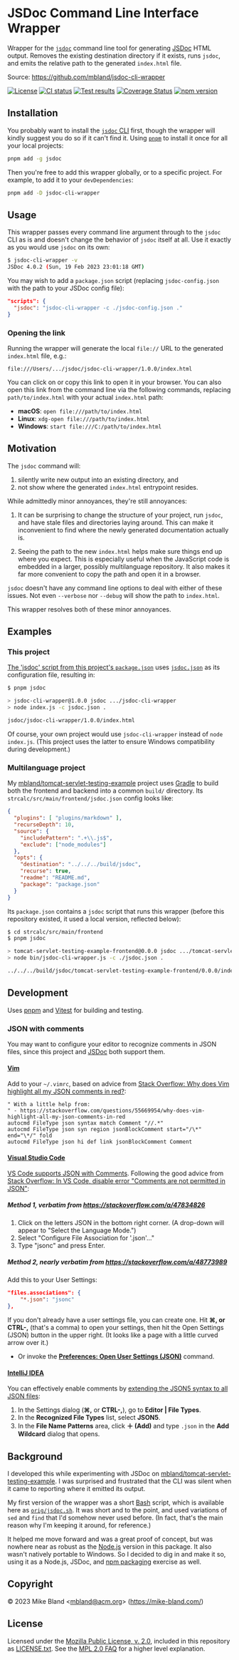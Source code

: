 # JSDoc Command Line Interface Wrapper

 Wrapper for the [`jsdoc`][cli] command line tool for generating [JSDoc][] HTML
 output. Removes the existing destination directory if it exists, runs `jsdoc`,
 and emits the relative path to the generated `index.html` file.

Source: <https://github.com/mbland/jsdoc-cli-wrapper>

[![License](https://img.shields.io/github/license/mbland/jsdoc-cli-wrapper.svg)](https://github.com/mbland/jsdoc-cli-wrapper/blob/main/LICENSE.txt)
[![CI status](https://github.com/mbland/jsdoc-cli-wrapper/actions/workflows/run-tests.yaml/badge.svg)](https://github.com/mbland/jsdoc-cli-wrapper/actions/workflows/run-tests.yaml?branch=main)
[![Test results](https://github.com/mbland/jsdoc-cli-wrapper/actions/workflows/publish-test-results.yaml/badge.svg)](https://github.com/mbland/jsdoc-cli-wrapper/actions/workflows/publish-test-results.yaml?branch=main)
[![Coverage Status](https://coveralls.io/repos/github/mbland/jsdoc-cli-wrapper/badge.svg?branch=main)][coveralls-jsdw]
[![npm version](https://badge.fury.io/js/jsdoc-cli-wrapper.svg)][npm-jsdw]

## Installation

You probably want to install the [`jsdoc` CLI][cli] first, though the wrapper will
kindly suggest you do so if it can't find it. Using [`pnpm`][pnpm] to install it
once for all your local projects:

```sh
pnpm add -g jsdoc
```

Then you're free to add this wrapper globally, or to a specific project. For
example, to add it to your `devDependencies`:

```sh
pnpm add -D jsdoc-cli-wrapper
```

## Usage

This wrapper passes every command line argument through to the `jsdoc` CLI as is
and doesn't change the behavior of `jsdoc` itself at all. Use it exactly as you
would use `jsdoc` on its own:

```sh
$ jsdoc-cli-wrapper -v
JSDoc 4.0.2 (Sun, 19 Feb 2023 23:01:18 GMT)
```

You may wish to add a `package.json` script (replacing `jsdoc-config.json` with
the path to your JSDoc config file):

```json
"scripts": {
  "jsdoc": "jsdoc-cli-wrapper -c ./jsdoc-config.json ."
}
```

### Opening the link

Running the wrapper will generate the local `file://` URL to the generated
`index.html` file, e.g.:

```text
file:///Users/.../jsdoc/jsdoc-cli-wrapper/1.0.0/index.html
```

You can click on or copy this link to open it in your browser. You can also open
this link from the command line via the following commands, replacing
`path/to/index.html` with your actual `index.html` path:

- **macOS**: `open file:///path/to/index.html`
- **Linux**: `xdg-open file:///path/to/index.html`
- **Windows**: `start file:///C:/path/to/index.html`

## Motivation

The `jsdoc` command will:

1. silently write new output into an existing directory, and
2. not show where the generated `index.html` entrypoint resides.

While admittedly minor annoyances, they're still annoyances:

1. It can be surprising to change the structure of your project, run `jsdoc`,
   and have stale files and directories laying around. This can make it
   inconvenient to find where the newly generated documentation actually is.

2. Seeing the path to the new `index.html` helps make sure things end up where
   you expect. This is especially useful when the JavaScript code is embedded in
   a larger, possibly multilanguage repository. It also makes it far more
   convenient to copy the path and open it in a browser.

`jsdoc` doesn't have any command line options to deal with either of these
issues. Not even `--verbose` nor `--debug` will show the path to `index.html`.

This wrapper resolves both of these minor annoyances.

## Examples

### This project

[The 'jsdoc' script from this project's `package.json`](./package.json) uses
[`jsdoc.json`](./jsdoc.json) as its configuration file, resulting in:

```sh
$ pnpm jsdoc

> jsdoc-cli-wrapper@1.0.0 jsdoc .../jsdoc-cli-wrapper
> node index.js -c jsdoc.json .

jsdoc/jsdoc-cli-wrapper/1.0.0/index.html
```

Of course, your own project would use `jsdoc-cli-wrapper` instead of `node
index.js`. (This project uses the latter to ensure Windows compatibility during development.)

### Multilanguage project

My [mbland/tomcat-servlet-testing-example][] project uses [Gradle][] to build
both the frontend and backend into a common `build/` directory. Its
`strcalc/src/main/frontend/jsdoc.json` config looks like:

```json
{
  "plugins": [ "plugins/markdown" ],
  "recurseDepth": 10,
  "source": {
    "includePattern": ".+\\.js$",
    "exclude": ["node_modules"]
  },
  "opts": {
    "destination": "../../../build/jsdoc",
    "recurse": true,
    "readme": "README.md",
    "package": "package.json"
  }
}
```

Its `package.json` contains a `jsdoc` script that runs this wrapper (before this
repository existed, it used a local version, reflected below):

```sh
$ cd strcalc/src/main/frontend
$ pnpm jsdoc

> tomcat-servlet-testing-example-frontend@0.0.0 jsdoc .../tomcat-servlet-testing-example/strcalc/src/main/frontend
> node bin/jsdoc-cli-wrapper.js -c ./jsdoc.json .

../../../build/jsdoc/tomcat-servlet-testing-example-frontend/0.0.0/index.html
```

## Development

Uses [pnpm][] and [Vitest][] for building and testing.

### JSON with comments

You may want to configure your editor to recognize comments in JSON files, since
this project and [JSDoc][] both support them.

#### [Vim][]

Add to your `~/.vimrc`, based on advice from [Stack Overflow: Why does Vim
highlight all my JSON comments in red?][so-vim]:

```vim
" With a little help from:
" - https://stackoverflow.com/questions/55669954/why-does-vim-highlight-all-my-json-comments-in-red
autocmd FileType json syntax match Comment "//.*"
autocmd FileType json syn region jsonBlockComment start="/\*" end="\*/" fold
autocmd FileType json hi def link jsonBlockComment Comment
```

#### [Visual Studio Code][]

[VS Code supports JSON with Comments][vsc-jsonc]. Following the good advice from
[Stack Overflow: In VS Code, disable error "Comments are not permitted in
JSON"][so-vsc]:

##### Method 1, verbatim from <https://stackoverflow.com/a/47834826>

1. Click on the letters JSON in the bottom right corner. (A drop-down will
   appear to "Select the Language Mode.")
2. Select "Configure File Association for '.json'..."
3. Type "jsonc" and press Enter.

##### Method 2, nearly verbatim from <https://stackoverflow.com/a/48773989>

Add this to your User Settings:

```json
"files.associations": {
    "*.json": "jsonc"
},
```

If you don't already have a user settings file, you can create one. Hit
**&#8984;, or CTRL-,** (that's a comma) to open your settings, then hit
the Open Settings (JSON) button in the upper right. (It looks like a page with a
little curved arrow over it.)

- Or invoke the **[Preferences: Open User Settings (JSON)][vsc-settings]**
  command.

#### [IntelliJ IDEA][]

You can effectively enable comments by [extending the JSON5 syntax to all JSON
files][idea-json5]:

1. In the Settings dialog (**&#8984;,** or **CTRL-,**), go to **Editor | File
   Types**.
2. In the **Recognized File Types** list, select **JSON5**.
3. In the **File Name Patterns** area, click **&#65291; (Add)** and type `.json`
   in the **Add Wildcard** dialog that opens.

## Background

I developed this while experimenting with JSDoc on
[mbland/tomcat-servlet-testing-example][]. I was surprised and frustrated that
the CLI was silent when it came to reporting where it emitted its output.

My first version of the wrapper was a short [Bash][] script, which is available
here as [`orig/jsdoc.sh`](./orig/jsdoc.sh). It was short and to the point, and
used variations of `sed` and `find` that I'd somehow never used before. (In
fact, that's the main reason why I'm keeping it around, for reference.)

It helped me move forward and was a great proof of concept, but was nowhere near
as robust as the [Node.js][] version in this package. It also wasn't natively
portable to Windows. So I decided to dig in and make it so, using it as a
Node.js, JSDoc, and [npm packaging][] exercise as well.

## Copyright

&copy; 2023 Mike Bland &lt;<mbland@acm.org>&gt; (<https://mike-bland.com/>)

## License

Licensed under the [Mozilla Public License, v. 2.0][mpl-20], included in this
repository as [LICENSE.txt](./LICENSE.txt). See the [MPL 2.0 FAQ][mpl-faq] for a
higher level explanation.

[JSDoc]: https://jsdoc.app/
[cli]: https://github.com/jsdoc/jsdoc
[coveralls-jsdw]: https://coveralls.io/github/mbland/jsdoc-cli-wrapper?branch=main
[npm-jsdw]: https://www.npmjs.com/package/jsdoc-cli-wrapper
[pnpm]: https://pnpm.io/
[mbland/tomcat-servlet-testing-example]: https://github.com/mbland/tomcat-servlet-testing-example
[Gradle]: https://gradle.org/
[Vitest]: https://vitest.dev/
[Vim]: https://www.vim.org/
[so-vim]: https://stackoverflow.com/questions/55669954/why-does-vim-highlight-all-my-json-comments-in-red
[Visual Studio Code]: https://code.visualstudio.com/
[vsc-jsonc]: https://code.visualstudio.com/Docs/languages/json#_json-with-comments
[so-vsc]: https://stackoverflow.com/questions/47834825/in-vs-code-disable-error-comments-are-not-permitted-in-json
[vsc-settings]: https://code.visualstudio.com/docs/getstarted/settings#_settingsjson
[IntelliJ IDEA]: https://www.jetbrains.com/idea/
[idea-json5]: https://www.jetbrains.com/help/idea/json.html#ws_json_choose_version_procedure
[Bash]: https://www.gnu.org/software/bash/
[Node.js]: https://nodejs.org/
[npm packaging]: https://docs.npmjs.com/packages-and-modules
[mpl-20]: https://mozilla.org/MPL/2.0/
[mpl-faq]: https://www.mozilla.org/MPL/2.0/FAQ/
